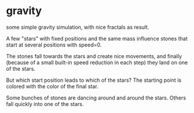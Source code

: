 # gravity
some simple gravity simulation, with nice fractals as result.

A few "stars" with fixed positions and the same mass influence stones that start at several positions with speed=0.

The stones fall towards the stars and create nice movements, and finally (because of a small built-in speed reduction in each step) they land on one of the stars.

But which start position leads to which of the stars? The starting point is colored with the color of the final star.

Some bunches of stones are dancing around and around the stars. Others fall quickly into one of the stars.
